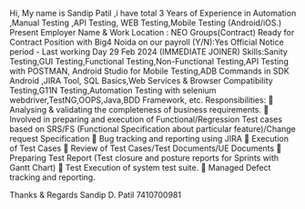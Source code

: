 Hi,
My name is Sandip Patil ,i have total 3 Years of Experience in Automation ,Manual Testing ,API Testing, WEB Testing,Mobile Testing (Android/iOS.)
Present Employer Name & Work Location : NEO Groups(Contract)
Ready for Contract Position with Big4 Noida on our payroll (Y/N):Yes
Official Notice period   - Last working Day 29 Feb 2024 (IMMEDIATE JOINER)
Skills:Sanity Testing,GUI Testing,Functional Testing,Non-Functional Testing,API Testing with POSTMAN, Android Studio for Mobile Testing,ADB Commands in SDK Android ,JIRA Tool, SQL Basics,Web Services & Browser Compatibility Testing,G11N Testing,Automation Testing with selenium webdriver,TestNG,OOPS,Java,BDD Framework,
etc.
  Responsibilities:
 Analysing & validating the completeness of business requirements.
 Involved in preparing and execution of Functional/Regression Test cases based on SRS/FS (Functional Specification about particular feature)/Change request Specification
 Bug tracking and reporting using JIRA
 Execution of Test Cases
 Review of Test Cases/Test Documents/UE Documents
 Preparing Test Report (Test closure and posture reports for Sprints with Gantt Chart)
 Test Execution of system test suite.
 Managed Defect tracking and reporting.

Thanks & Regards
Sandip D. Patil
7410700981

